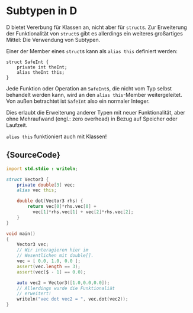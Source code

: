 # Subtypen in D

D bietet Vererbung für Klassen an, nicht aber für
`struct`s. Zur Erweiterung der Funktionalität von
`struct`s gibt es allerdings ein weiteres großartiges
Mittel: Die Verwendung von Subtypen.

Einer der Member eines `struct`s kann als
`alias this` definiert werden:

    struct SafeInt {
        private int theInt;
        alias theInt this;
    }

Jede Funktion oder Operation an `SafeInt`s,
die nicht vom Typ selbst behandelt werden kann,
wird an den `alias this`-Member weitergeleitet.
Von außen betrachtet ist `SafeInt` also ein
normaler Integer.

Dies erlaubt die Erweiterung anderer Typen
mit neuer Funktionalität, aber ohne Mehraufwand
(engl.: zero overhead) in Bezug auf Speicher oder
Laufzeit.

`alias this` funktioniert auch mit Klassen!

## {SourceCode}

```d
import std.stdio : writeln;

struct Vector3 {
    private double[3] vec;
    alias vec this;

    double dot(Vector3 rhs) {
        return vec[0]*rhs.vec[0] +
          vec[1]*rhs.vec[1] + vec[2]*rhs.vec[2];
    }
}

void main()
{
    Vector3 vec;
    // Wir interagieren hier im
    // Wesentlichen mit double[].
    vec = [ 0.0, 1.0, 0.0 ];
    assert(vec.length == 3);
    assert(vec[$ - 1] == 0.0);

    auto vec2 = Vector3([1.0,0.0,0.0]);
    // Allerdings wurde die Funktionaliät
    // erweitert!
    writeln("vec dot vec2 = ", vec.dot(vec2));
}
```
